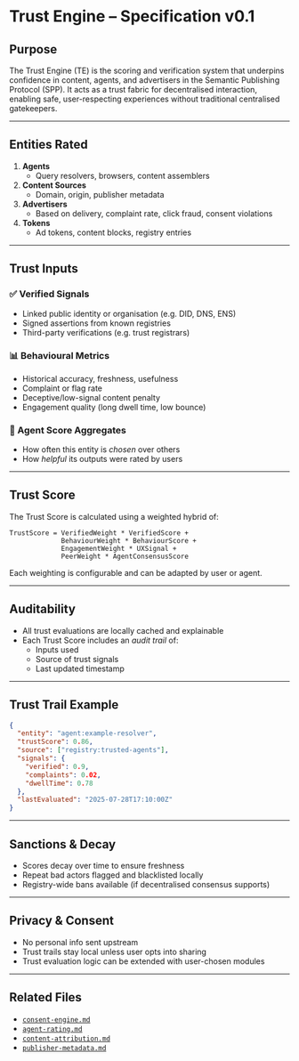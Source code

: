 # Trust Engine – Specification v0.1

## Purpose

The Trust Engine (TE) is the scoring and verification system that underpins confidence in content, agents, and advertisers in the Semantic Publishing Protocol (SPP). It acts as a trust fabric for decentralised interaction, enabling safe, user-respecting experiences without traditional centralised gatekeepers.

---

## Entities Rated

1. **Agents**
   - Query resolvers, browsers, content assemblers
2. **Content Sources**
   - Domain, origin, publisher metadata
3. **Advertisers**
   - Based on delivery, complaint rate, click fraud, consent violations
4. **Tokens**
   - Ad tokens, content blocks, registry entries

---

## Trust Inputs

### ✅ Verified Signals
- Linked public identity or organisation (e.g. DID, DNS, ENS)
- Signed assertions from known registries
- Third-party verifications (e.g. trust registrars)

### 📊 Behavioural Metrics
- Historical accuracy, freshness, usefulness
- Complaint or flag rate
- Deceptive/low-signal content penalty
- Engagement quality (long dwell time, low bounce)

### 🧠 Agent Score Aggregates
- How often this entity is *chosen* over others
- How *helpful* its outputs were rated by users

---

## Trust Score

The Trust Score is calculated using a weighted hybrid of:

```
TrustScore = VerifiedWeight * VerifiedScore +
             BehaviourWeight * BehaviourScore +
             EngagementWeight * UXSignal +
             PeerWeight * AgentConsensusScore
```

Each weighting is configurable and can be adapted by user or agent.

---

## Auditability

- All trust evaluations are locally cached and explainable
- Each Trust Score includes an *audit trail* of:
  - Inputs used
  - Source of trust signals
  - Last updated timestamp

---

## Trust Trail Example

```json
{
  "entity": "agent:example-resolver",
  "trustScore": 0.86,
  "source": ["registry:trusted-agents"],
  "signals": {
    "verified": 0.9,
    "complaints": 0.02,
    "dwellTime": 0.78
  },
  "lastEvaluated": "2025-07-28T17:10:00Z"
}
```

---

## Sanctions & Decay

- Scores decay over time to ensure freshness
- Repeat bad actors flagged and blacklisted locally
- Registry-wide bans available (if decentralised consensus supports)

---

## Privacy & Consent

- No personal info sent upstream
- Trust trails stay local unless user opts into sharing
- Trust evaluation logic can be extended with user-chosen modules

---

## Related Files

- [`consent-engine.md`](./consent-engine.md)
- [`agent-rating.md`](./agent-rating.md)
- [`content-attribution.md`](./content-attribution.md)
- [`publisher-metadata.md`](./publisher-metadata.md)